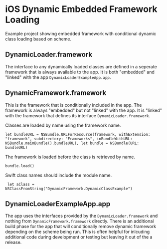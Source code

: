 # iOS Dynamic Embedded Framework Loading
Example project showing embedded framework with conditional dynamic class loading based on scheme.

## DynamicLoader.framework
The interface to any dynamically loaded classes are defined in a seperate framework that is always available to the app.  It is both "embedded" and "linked" with the app `DynamicLoaderExampleApp.app`.

## DynamicFramework.framework
This is the framework that is conditionally included in the app.  The framework is always "embedded" but not "linked" with the app. It is "linked" with the framework that defines its interface `DynamicLoader.framework`.

Classes are loaded by name using the framework name.
```
let bundleURL = NSBundle.URLForResource(framework, withExtension: "framework", subdirectory: "Frameworks", inBundleWithURL: NSBundle.mainBundle().bundleURL), let bundle = NSBundle(URL: bundleURL)
```
The framework is loaded before the class is retrieved by name.
```
bundle.load()
```

Swift class names should include the module name.
```
 let aClass = NSClassFromString("DynamicFramework.DynamicClassExample")
```

## DynamicLoaderExampleApp.app
The app uses the interfaces provided by the `DynamicLoader.framework` and nothing from `DynamicFramework.framework` directly.  There is an additional build phase for the app that will conditionally remove dynamic framework depending on the scheme being run.  This is often helpful for inlcuding additional code during development or testing but leaving it out of the a release.
